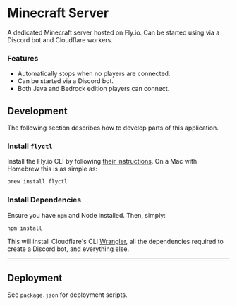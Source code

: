 # Minecraft Server

A dedicated Minecraft server hosted on Fly.io. Can be started using via a Discord bot and Cloudflare workers.

### Features
- Automatically stops when no players are connected.
- Can be started via a Discord bot.
- Both Java and Bedrock edition players can connect.

## Development

The following section describes how to develop parts of this application.

### Install `flyctl`

Install the Fly.io CLI by following [their instructions](https://fly.io/docs/flyctl/install/). On a Mac with Homebrew this is as simple as:

```zsh
brew install flyctl
```

### Install Dependencies

Ensure you have `npm` and Node installed. Then, simply:

```bash
npm install
```

This will install Cloudflare's CLI [Wrangler](https://developers.cloudflare.com/workers/wrangler/install-and-update/), all the dependencies required to create a Discord bot, and everything else.

---

## Deployment

See `package.json` for deployment scripts.